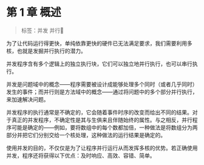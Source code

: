 # 第 1 章 概述

> 标签：并发 并行

为了让代码运行得更快，单纯依靠更快的硬件已无法满足要求，我们需要利用多核，也就是发掘并行执行的潜力。

并发程序含有多个逻辑上的独立执行块，它们可以独立地并行执行，也可以串行执行。

并发是问题域中的概念——程序需要被设计成能够处理多个同时（或者几乎同时）发生的事件；而并行则是方法域中的概念——通过将问题中的多个部分并行执行，来加速解决问题。

并发程序的执行通常是不确定的，它会随着事件时序的改变而给出不同的结果。对于真正的并发程序，不确定性是其与生俱来且伴随始终的属性。与之相反，并行程序可能是确定的——例如，要将数组中的每个数都加倍，一种做法是将数组分为两部分并把它们分别交给一个核处理，这种做法的运行结果是确定的。

使用并发的目的，不仅仅是为了让程序并行运行从而发挥多核的优势。若正确使用并发，程序还将获得以下优点：及时响应、高效、容错、简单。